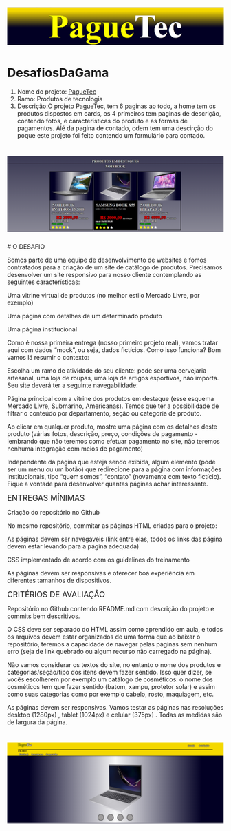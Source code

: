 
<h1 align="center">
  <img src="./imgREADME/6.png"/>
</h1>

# DesafiosDaGama
<ol> 
    <li>
        Nome do projeto: <a href="https://jeovanedossantossantos.github.io/PagueTec/" target="_blank"> PagueTec</a><br/></li>
    <li>
        Ramo: Produtos de tecnologia
    </li>
    <li>
        Descrição:O projeto PagueTec, tem 6 paginas ao todo, a home tem os produtos dispostos em cards,
                os 4 primeiros tem paginas de descrição, contendo fotos, e características do produto
                e as formas de pagamentos.
                Alé da pagina de contado, odem tem uma descirção do poque este projeto foi feito contendo
                um formulário para contado.
    </li>


</ol> 
<h1 align="center">
  <img src="./imgREADME/2.png"/>
</h1>

<p>
<div font-size: 30px align="center"></div>
# O DESAFIO


Somos parte de uma equipe de desenvolvimento de websites e fomos contratados para a criação de um site de catálogo de produtos. Precisamos desenvolver um site responsivo para nosso cliente contemplando as seguintes características:

Uma vitrine virtual de produtos (no melhor estilo Mercado Livre, por exemplo)

Uma página com detalhes de um determinado produto

Uma página institucional


Como é nossa primeira entrega (nosso primeiro projeto real), vamos tratar aqui com dados “mock”, ou seja, dados fictícios. Como isso funciona? Bom vamos lá resumir o contexto:

Escolha um ramo de atividade do seu cliente: pode ser uma cervejaria artesanal, uma loja de roupas, uma loja de artigos esportivos, não importa. Seu site deverá ter a seguinte navegabilidade:

Página principal com a vitrine dos produtos em destaque (esse esquema Mercado Livre, Submarino, Americanas). Temos que ter a possibilidade de filtrar o conteúdo por departamento, seção ou categoria de produto.


Ao clicar em qualquer produto, mostre uma página com os detalhes deste produto (várias fotos, descrição, preço, condições de pagamento - lembrando que não teremos como efetuar pagamento no site, não teremos nenhuma integração com meios de pagamento)


Independente da página que esteja sendo exibida, algum elemento (pode ser um menu ou um botão) que redirecione para a página com informações institucionais, tipo “quem somos”, “contato” (novamente com texto fictício). Fique a vontade para desenvolver quantas páginas achar interessante.


 <div style="font-size: 18px">ENTREGAS MÍNIMAS</div>
 

Criação do repositório no Github 

No mesmo repositório, commitar as páginas HTML criadas para o projeto:

As páginas devem ser navegáveis (link entre elas, todos os links das página devem estar levando para a página adequada)

CSS implementado de acordo com os guidelines do treinamento

As páginas devem ser responsivas e oferecer boa experiência em diferentes tamanhos de dispositivos.



<div style="font-size: 18px">CRITÉRIOS DE AVALIAÇÃO</div>

Repositório no Github contendo README.md com descrição do projeto e commits bem descritivos.


O CSS deve ser separado do HTML assim como aprendido em aula, e todos os arquivos devem estar organizados de uma forma que ao baixar o repositório, teremos a capacidade de navegar pelas páginas sem nenhum erro (seja de link quebrado ou algum recurso não carregado na página).


Não vamos considerar os textos do site, no entanto o nome dos produtos e categorias/seção/tipo dos itens devem fazer sentido. Isso quer dizer, se vocês escolherem por exemplo um catálogo de cosméticos:  o nome dos cosméticos tem que fazer sentido (batom, xampu, protetor solar) e assim como suas categorias como por exemplo cabelo, rosto, maquiagem, etc.


As páginas devem ser responsivas. Vamos testar as páginas nas resoluções desktop (1280px) , tablet (1024px)  e celular (375px) . Todas as medidas são de largura da página. 
<h1 align="center">
  <img src="./imgREADME/7.png"/>
</h1>

</p>
